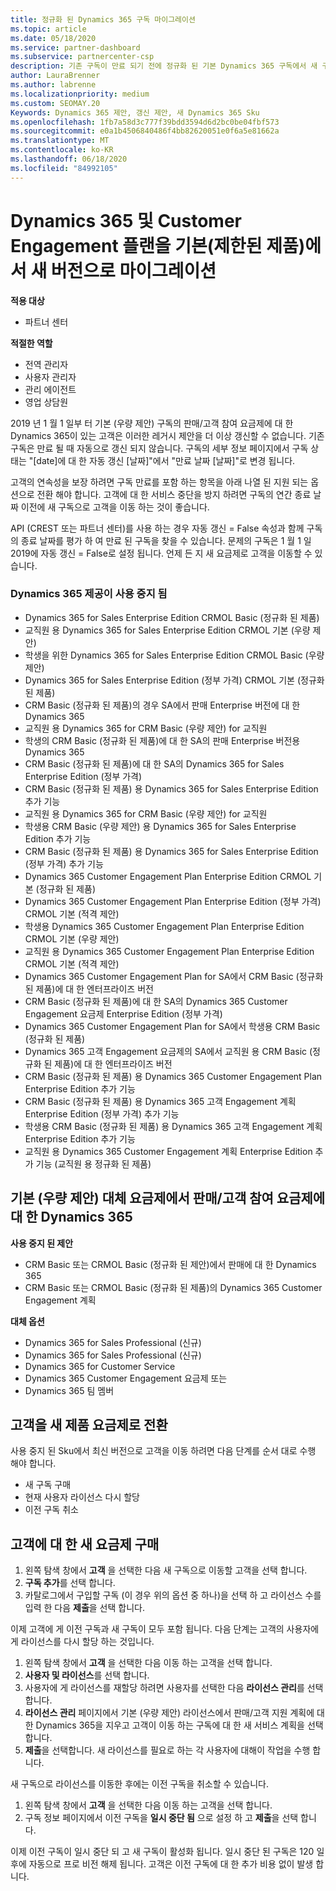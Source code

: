 ```yaml
---
title: 정규화 된 Dynamics 365 구독 마이그레이션
ms.topic: article
ms.date: 05/18/2020
ms.service: partner-dashboard
ms.subservice: partnercenter-csp
description: 기존 구독이 만료 되기 전에 정규화 된 기본 Dynamics 365 구독에서 새 구독으로 마이그레이션하는 방법에 대해 알아봅니다.
author: LauraBrenner
ms.author: labrenne
ms.localizationpriority: medium
ms.custom: SEOMAY.20
Keywords: Dynamics 365 제안, 갱신 제안, 새 Dynamics 365 Sku
ms.openlocfilehash: 1fb7a58d3c777f39bdd3594d6d2bc0be04fbf573
ms.sourcegitcommit: e0a1b4506840486f4bb82620051e0f6a5e81662a
ms.translationtype: MT
ms.contentlocale: ko-KR
ms.lasthandoff: 06/18/2020
ms.locfileid: "84992105"
---
```

# <a name="migrate-dynamics-365-and-customer-engagement-plan-from-basic-qualified-offers-to-newer-versions"></a>Dynamics 365 및 Customer Engagement 플랜을 기본(제한된 제품)에서 새 버전으로 마이그레이션

**적용 대상**

-  파트너 센터

**적절한 역할**
-   전역 관리자
-   사용자 관리자
-   관리 에이전트
-   영업 상담원

2019 년 1 월 1 일부 터 기본 (우량 제안) 구독의 판매/고객 참여 요금제에 대 한 Dynamics 365이 있는 고객은 이러한 레거시 제안을 더 이상 갱신할 수 없습니다. 기존 구독은 만료 될 때 자동으로 갱신 되지 않습니다. 구독의 세부 정보 페이지에서 구독 상태는 "[date]에 대 한 자동 갱신 [날짜]"에서 "만료 날짜 [날짜]"로 변경 됩니다. 

고객의 연속성을 보장 하려면 구독 만료를 포함 하는 항목을 아래 나열 된 지원 되는 옵션으로 전환 해야 합니다. 고객에 대 한 서비스 중단을 방지 하려면 구독의 연간 종료 날짜 이전에 새 구독으로 고객을 이동 하는 것이 좋습니다.

API (CREST 또는 파트너 센터)를 사용 하는 경우 자동 갱신 = False 속성과 함께 구독의 종료 날짜를 평가 하 여 만료 된 구독을 찾을 수 있습니다. 문제의 구독은 1 월 1 일 2019에 자동 갱신 = False로 설정 됩니다. 언제 든 지 새 요금제로 고객을 이동할 수 있습니다. 

### <a name="the-dynamics-365-offers-being-retired"></a>Dynamics 365 제공이 사용 중지 됨

- Dynamics 365 for Sales Enterprise Edition CRMOL Basic (정규화 된 제품)
- 교직원 용 Dynamics 365 for Sales Enterprise Edition CRMOL 기본 (우량 제안)
- 학생을 위한 Dynamics 365 for Sales Enterprise Edition CRMOL Basic (우량 제안)
- Dynamics 365 for Sales Enterprise Edition (정부 가격) CRMOL 기본 (정규화 된 제품)
- CRM Basic (정규화 된 제품)의 경우 SA에서 판매 Enterprise 버전에 대 한 Dynamics 365
- 교직원 용 Dynamics 365 for CRM Basic (우량 제안) for 교직원
- 학생의 CRM Basic (정규화 된 제품)에 대 한 SA의 판매 Enterprise 버전용 Dynamics 365
- CRM Basic (정규화 된 제품)에 대 한 SA의 Dynamics 365 for Sales Enterprise Edition (정부 가격)
- CRM Basic (정규화 된 제품) 용 Dynamics 365 for Sales Enterprise Edition 추가 기능
- 교직원 용 Dynamics 365 for CRM Basic (우량 제안) for 교직원
- 학생용 CRM Basic (우량 제안) 용 Dynamics 365 for Sales Enterprise Edition 추가 기능
- CRM Basic (정규화 된 제품) 용 Dynamics 365 for Sales Enterprise Edition (정부 가격) 추가 기능
- Dynamics 365 Customer Engagement Plan Enterprise Edition CRMOL 기본 (정규화 된 제품)
- Dynamics 365 Customer Engagement Plan Enterprise Edition (정부 가격) CRMOL 기본 (적격 제안)
- 학생용 Dynamics 365 Customer Engagement Plan Enterprise Edition CRMOL 기본 (우량 제안)
- 교직원 용 Dynamics 365 Customer Engagement Plan Enterprise Edition CRMOL 기본 (적격 제안)
- Dynamics 365 Customer Engagement Plan for SA에서 CRM Basic (정규화 된 제품)에 대 한 엔터프라이즈 버전
- CRM Basic (정규화 된 제품)에 대 한 SA의 Dynamics 365 Customer Engagement 요금제 Enterprise Edition (정부 가격)
- Dynamics 365 Customer Engagement Plan for SA에서 학생용 CRM Basic (정규화 된 제품)
- Dynamics 365 고객 Engagement 요금제의 SA에서 교직원 용 CRM Basic (정규화 된 제품)에 대 한 엔터프라이즈 버전
- CRM Basic (정규화 된 제품) 용 Dynamics 365 Customer Engagement Plan Enterprise Edition 추가 기능
- CRM Basic (정규화 된 제품) 용 Dynamics 365 고객 Engagement 계획 Enterprise Edition (정부 가격) 추가 기능
- 학생용 CRM Basic (정규화 된 제품) 용 Dynamics 365 고객 Engagement 계획 Enterprise Edition 추가 기능
- 교직원 용 Dynamics 365 Customer Engagement 계획 Enterprise Edition 추가 기능 (교직원 용 정규화 된 제품)



## <a name="dynamics-365-for-sales-customer-engagement-plan-from-basic-qualified-offers-replacement-plans"></a>기본 (우량 제안) 대체 요금제에서 판매/고객 참여 요금제에 대 한 Dynamics 365

**사용 중지 된 제안**   

- CRM Basic 또는 CRMOL Basic (정규화 된 제안)에서 판매에 대 한 Dynamics 365
- CRM Basic 또는 CRMOL Basic (정규화 된 제품)의 Dynamics 365 Customer Engagement 계획

**대체 옵션**
- Dynamics 365 for Sales Professional (신규)
- Dynamics 365 for Sales Professional (신규)
- Dynamics 365 for Customer Service
- Dynamics 365 Customer Engagement 요금제 또는
- Dynamics 365 팀 멤버



## <a name="transition-customers-to-new-product-plans"></a>고객을 새 제품 요금제로 전환

사용 중지 된 Sku에서 최신 버전으로 고객을 이동 하려면 다음 단계를 순서 대로 수행 해야 합니다.

- 새 구독 구매
- 현재 사용자 라이선스 다시 할당
- 이전 구독 취소

## <a name="purchase-the-new-plan-for-your-customer"></a>고객에 대 한 새 요금제 구매

1. 왼쪽 탐색 창에서 **고객** 을 선택한 다음 새 구독으로 이동할 고객을 선택 합니다.
2. **구독 추가**를 선택 합니다.
3. 카탈로그에서 구입할 구독 (이 경우 위의 옵션 중 하나)을 선택 하 고 라이선스 수를 입력 한 다음 **제출**을 선택 합니다. 

이제 고객에 게 이전 구독과 새 구독이 모두 포함 됩니다. 다음 단계는 고객의 사용자에 게 라이선스를 다시 할당 하는 것입니다.

1. 왼쪽 탐색 창에서 **고객** 을 선택한 다음 이동 하는 고객을 선택 합니다.
2. **사용자 및 라이선스**를 선택 합니다.
3. 사용자에 게 라이선스를 재할당 하려면 사용자를 선택한 다음 **라이선스 관리**를 선택 합니다. 
4. **라이선스 관리** 페이지에서 기본 (우량 제안) 라이선스에서 판매/고객 지원 계획에 대 한 Dynamics 365을 지우고 고객이 이동 하는 구독에 대 한 새 서비스 계획을 선택 합니다. 
5. **제출**을 선택합니다. 새 라이선스를 필요로 하는 각 사용자에 대해이 작업을 수행 합니다. 

새 구독으로 라이선스를 이동한 후에는 이전 구독을 취소할 수 있습니다. 

1. 왼쪽 탐색 창에서 **고객** 을 선택한 다음 이동 하는 고객을 선택 합니다.
2. 구독 정보 페이지에서 이전 구독을 **일시 중단 됨** 으로 설정 하 고 **제출**을 선택 합니다.

이제 이전 구독이 일시 중단 되 고 새 구독이 활성화 됩니다. 일시 중단 된 구독은 120 일 후에 자동으로 프로 비전 해제 됩니다. 고객은 이전 구독에 대 한 추가 비용 없이 발생 합니다.
 

 



